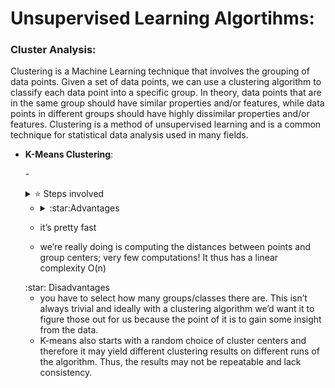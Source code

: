 
# Unsupervised Learning Algortihms:


### Cluster Analysis:

   Clustering is a Machine Learning technique that involves the grouping of data points. Given a set of data points, we can use a clustering algorithm to classify each data point into a specific group. In theory, data points that are in the same group should have similar properties and/or features, while data points in different groups should have highly dissimilar properties and/or features. Clustering is a method of unsupervised learning and is a common technique for statistical data analysis used in many fields.

   - **K-Means Clustering**:
   
     -<details><summary> :star: Steps involved </summary>
      
        - To begin, we first select a number of classes/groups to use and randomly initialize their respective center points. To figure               out the number of classes to use, it’s good to take a quick look at the data and try to identify any distinct groupings.**The               center points are vectors of the same length as each data point vector and are the “X’s” in the graph.**
        - Each data point is classified by computing the distance between that point and each group center, and then classifying the                 point to be in the group whose center is closest to it.
        - Based on these classified points, we recompute the group center by taking the mean of all the vectors in the group.
        - Repeat these steps for a set number of iterations or until the group centers don’t change much between iterations. You can                 also opt to randomly initialize the group centers a few times, and then select the run that looks like it provided the best                 results. 
        </details>
   
     - <details><summary> :star:Advantages </summary>
      
      -  it’s pretty fast
      -  we’re really doing is computing the distances between points and group centers; very few computations! It thus has a linear             complexity O(n)
      
      </details><summary> :star: Disadvantages </summary>
      
      - you have to select how many groups/classes there are. This isn’t always trivial and ideally with a clustering algorithm we’d want           it to figure those out for us because the point of it is to gain some insight from the data. 
      - K-means also starts with a random choice of cluster centers and therefore it may yield different clustering results on different           runs of the algorithm. Thus, the results may not be repeatable and lack consistency.
        
       </details>
